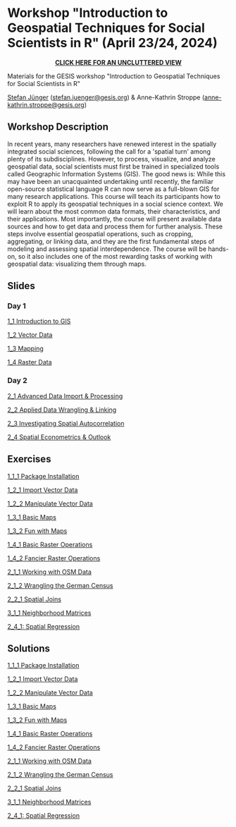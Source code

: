 # Workshop "Introduction to Geospatial Techniques for Social Scientists in R" (April 23/24, 2024)

<p align=center>   
<a href="https://stefanjuenger.github.io/gesis-workshop-geospatial-techniques-R-2024/"><b>CLICK HERE FOR AN UNCLUTTERED VIEW</b></a> 
</p>

Materials for the GESIS workshop "Introduction to Geospatial Techniques for Social Scientists in R" 

[Stefan Jünger](https://stefanjuenger.github.io) (stefan.juenger@gesis.org) & Anne-Kathrin Stroppe (anne-kathrin.stroppe@gesis.org)

## Workshop Description
In recent years, many researchers have renewed interest in the spatially integrated social sciences, following the call for a 'spatial turn' among plenty of its subdisciplines. However, to process, visualize, and analyze geospatial data, social scientists must first be trained in specialized tools called Geographic Information Systems (GIS). The good news is: While this may have been an unacquainted undertaking until recently, the familiar open-source statistical language R can now serve as a full-blown GIS for many research applications.
This course will teach its participants how to exploit R to apply its geospatial techniques in a social science context. We will learn about the most common data formats, their characteristics, and their applications. Most importantly, the course will present available data sources and how to get data and process them for further analysis. These steps involve essential geospatial operations, such as cropping, aggregating, or linking data, and they are the first fundamental steps of modeling and assessing spatial interdependence. The course will be hands-on, so it also includes one of the most rewarding tasks of working with geospatial data: visualizing them through maps.

## Slides
### Day 1
[1_1 Introduction to GIS](https://stefanjuenger.github.io/gesis-workshop-geospatial-techniques-R-2024/slides/1_1_Introduction_GIS.html)

[1_2 Vector Data](https://stefanjuenger.github.io/gesis-workshop-geospatial-techniques-R-2024/slides/1_2_Vector_Data.html)

[1_3 Mapping](https://stefanjuenger.github.io/gesis-workshop-geospatial-techniques-R-2024/slides/1_3_Mapping.html)

[1_4 Raster Data](https://stefanjuenger.github.io/gesis-workshop-geospatial-techniques-R-2024/slides/1_4_Raster_Data.html)

### Day 2
[2_1 Advanced Data Import & Processing](https://stefanjuenger.github.io/gesis-workshop-geospatial-techniques-R-2024/slides/2_1_Advanced_Data_Import_Processing.html)

[2_2 Applied Data Wrangling & Linking](https://stefanjuenger.github.io/gesis-workshop-geospatial-techniques-R-2024/slides/2_2_Applied_Data_Wrangling.html)

[2_3 Investigating Spatial Autocorrelation](https://stefanjuenger.github.io/gesis-workshop-geospatial-techniques-R-2024/slides/2_3_Investigating_Spatial_Autocorrelation.html)

[2_4 Spatial Econometrics & Outlook](https://stefanjuenger.github.io/gesis-workshop-geospatial-techniques-R-2024/slides/2_4_Spatial_Econometrics_Outlook.html)



## Exercises
[1_1_1 Package Installation](https://stefanjuenger.github.io/gesis-workshop-geospatial-techniques-R-2024/exercises/1_1_1_Package_Installation.html)

[1_2_1 Import Vector Data](https://stefanjuenger.github.io/gesis-workshop-geospatial-techniques-R-2024/exercises/1_2_1_Import_Vector_Data.html)

[1_2_2 Manipulate Vector Data](https://stefanjuenger.github.io/gesis-workshop-geospatial-techniques-R-2024/exercises/1_2_2_Manipulate_Vector_Data.html)

[1_3_1 Basic Maps](https://stefanjuenger.github.io/gesis-workshop-geospatial-techniques-R-2024/exercises/1_3_1_Basic_Maps.html)

[1_3_2 Fun with Maps](https://stefanjuenger.github.io/gesis-workshop-geospatial-techniques-R-2024/exercises/1_3_2_Fun_with_Maps.html)

[1_4_1 Basic Raster Operations](https://stefanjuenger.github.io/gesis-workshop-geospatial-techniques-R-2024/exercises/1_4_1_Basic_Raster_Operations.html)

[1_4_2 Fancier Raster Operations](https://stefanjuenger.github.io/gesis-workshop-geospatial-techniques-R-2024/exercises/1_4_2_Fancier_Raster_Operations.html)

[2_1_1 Working with OSM Data](https://stefanjuenger.github.io/gesis-workshop-geospatial-techniques-R-2024/exercises/2_1_1_Working_with_OSM_Data.html)

[2_1_2 Wrangling the German Census](https://stefanjuenger.github.io/gesis-workshop-geospatial-techniques-R-2024/exercises/2_1_2_Wrangling_the_German_Census.html)

[2_2_1 Spatial Joins](https://stefanjuenger.github.io/gesis-workshop-geospatial-techniques-R-2024/exercises/2_2_1_Spatial_Joins.html)

[3_1_1 Neighborhood Matrices](https://stefanjuenger.github.io/gesis-workshop-geospatial-techniques-R-2024/exercises/3_1_1_Neighborhood_Matrices.html)

[2_4_1: Spatial Regression](https://stefanjuenger.github.io/gesis-workshop-geospatial-techniques-R-2024/exercises/2_4_1_Spatial_Regression.html)

## Solutions
[1_1_1 Package Installation](https://stefanjuenger.github.io/gesis-workshop-geospatial-techniques-R-2024/solutions/1_1_1_Package_Installation.html)

[1_2_1 Import Vector Data](https://stefanjuenger.github.io/gesis-workshop-geospatial-techniques-R-2024/solutions/1_2_1_Import_Vector_Data.html)

[1_2_2 Manipulate Vector Data](https://stefanjuenger.github.io/gesis-workshop-geospatial-techniques-R-2024/solutions/1_2_2_Manipulate_Vector_Data.html)

[1_3_1 Basic Maps](https://stefanjuenger.github.io/gesis-workshop-geospatial-techniques-R-2024/solutions/1_3_1_Basic_Maps.html)

[1_3_2 Fun with Maps](https://stefanjuenger.github.io/gesis-workshop-geospatial-techniques-R-2024/solutions/1_3_2_Fun_with_Maps.html)

[1_4_1 Basic Raster Operations](https://stefanjuenger.github.io/gesis-workshop-geospatial-techniques-R-2024/solutions/1_4_1_Basic_Raster_Operations.html)

[1_4_2 Fancier Raster Operations](https://stefanjuenger.github.io/gesis-workshop-geospatial-techniques-R-2024/solutions/1_4_2_Fancier_Raster_Operations.html)

[2_1_1 Working with OSM Data](https://stefanjuenger.github.io/gesis-workshop-geospatial-techniques-R-2024/solutions/2_1_1_Working_with_OSM_Data.html)

[2_1_2 Wrangling the German Census](https://stefanjuenger.github.io/gesis-workshop-geospatial-techniques-R-2024/solutions/2_1_2_Wrangling_the_German_Census.html)

[2_2_1 Spatial Joins](https://stefanjuenger.github.io/gesis-workshop-geospatial-techniques-R-2024/solutions/2_2_1_Spatial_Joins.html)

[3_1_1 Neighborhood Matrices](https://stefanjuenger.github.io/gesis-workshop-geospatial-techniques-R-2024/solutions/3_1_1_Neighborhood_Matrices.html)

[2_4_1: Spatial Regression](https://stefanjuenger.github.io/gesis-workshop-geospatial-techniques-R-2024/solutions/2_4_1_Spatial_Regression.html)

